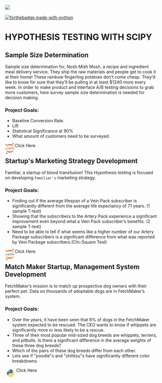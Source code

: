 
<p align='left'> 
                         
  <a href="#"><img src="https://badges.pufler.dev/visits/Emon-ProCoder7/Data-Driven-Decision-Making-With-Statistics"></a>
</p>

[![forthebadge made-with-python](http://ForTheBadge.com/images/badges/made-with-python.svg)](https://www.python.org/)
  
# **HYPOTHESIS TESTING WITH SCIPY**   
  
## Sample Size Determination

  Sample size determination for, Nosh Mish Mosh, a recipe and ingredient meal delivery service. They ship the raw materials and people get to cook it at their home! These rainbow fingerling potatoes don’t come cheap. They’d like to know for sure that they’ll be pulling in at least $1240 more every week. In order to make product and interface A/B testing decisions to grab more customers, here survey sample size determination is needed for decision making.
  
### Project Goals:
  - Baseline Conversion Rate.
  - Lift
  - Statistical Significance at 90%
  - What amount of customers need to be surveyed.
  
  
Click Here [<img align="left" alt="Emon-ProCoder7 | Jupyter" width="32px" src="https://raw.githubusercontent.com/Emon-ProCoder7/python_projects/master/jupyter.png"/>](https://github.com/Emon-ProCoder7/Data-Driven-Decision-Making-With-Statistics/blob/master/Sample_size_determination.ipynb)
  
  
  
## Startup's Marketing Strategy Development

  Familiar, a startup of blood transfusion! This Hypothesis testing is focused on developing `Familiar's` marketing strategy.

### Project Goals:
   - Finding out if the average lifespan of a Vein Pack subscriber is significantly different from the average life expectancy of 71 years. (1 sample T-test)
   - Showing that the subscribers to the Artery Pack experience a significant improvement even beyond what a Vein Pack subscriber’s benefits. (2 sample T-test) 
   - Need to be able to tell if what seems like a higher number of our Artery Package subscribers is a significant difference from what was reported by Vein Package subscribers.(Chi-Square Test)  
 
  
Click Here [<img align="left" alt="Emon-ProCoder7 | Jupyter" width="32px" src="https://raw.githubusercontent.com/Emon-ProCoder7/python_projects/master/jupyter.png"/>](https://github.com/Emon-ProCoder7/Data-Driven-Decision-Making-With-Statistics/blob/master/Startup%20Marketing%20Strategy.ipynb)


## Match Maker Startup, Management System Development

  FetchMaker’s mission is to match up prospective dog owners with their perfect pet. Data on thousands of adoptable dogs are in FetchMaker’s system.
  
### Project Goals:
   - Over the years, it have been seen that 8% of dogs in the FetchMaker system expected to be rescued. The CEO wants to know if whippets are significantly more or less likely to be a rescue.
   - Three of their most popular mid-sized dog breeds are whippets, terriers, and pitbulls. Is there a significant difference in the average weights of these three dog breeds? 
   - Which of the pairs of these dog breeds differ from each other.
   - Lets see if "poodle"s and "shihtzu"s have significantly different color breakdowns. 
   
 Click Here [<img align="left" alt="Python" width="37px" src="https://raw.githubusercontent.com/github/explore/80688e429a7d4ef2fca1e82350fe8e3517d3494d/topics/python/python.png" />](https://github.com/Emon-ProCoder7/Data-Driven-Decision-Making-With-Statistics/blob/master/Match_Maker%20Tech%20Startup.py)




